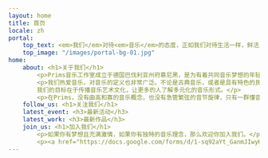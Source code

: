 ```yaml
---
layout: home
title: 首页
locale: zh
portal:
    top_text: <em>我们</em>对待<em>音乐</em>的态度，正如我们对待生活一样，鲜活且执着。
    top_image: "/images/portal-bg-01.jpg"
home:
    about: <h1>关于我们</h1>
        <p>Prims音乐工作室成立于德国巴伐利亚州府慕尼黑，是为有着共同音乐梦想的年轻人而创立的专业音乐工作室。</p>
        <p>我们热爱音乐，对音乐的定义也非常广泛。不论是古典音乐，或者是具有特色的民族音乐，还是新音乐，我们都想以全新的方式来演绎。
        我们的目标在于传播音乐艺术文化，让更多的人了解多元化的音乐形式。</p>
        <p>在Prims，没有曲高和寡的音乐概念，也没有急管繁弦的音节旋律，只有一群懂音乐且快乐的音乐人。</p>
    follow_us: <h1>关注我们</h1>
    latest_event: <h3>最新活动</h3>
    latest_work: <h3>最新作品</h3>
    join_us: <h1>加入我们</h1>
        <p>如果你有梦想且充满激情，如果你有独特的音乐理念，那么欢迎你加入我们。</p>
        <p><a href="https://docs.google.com/forms/d/1-sq92aYt_GanmJIwyH-V5WAZGYbiF4p1JOw-gu-vIww/viewform?entry.1981904886=%E4%B8%AD%E6%96%87" target=":blank">现在就加入我们</a></p>
---
```

